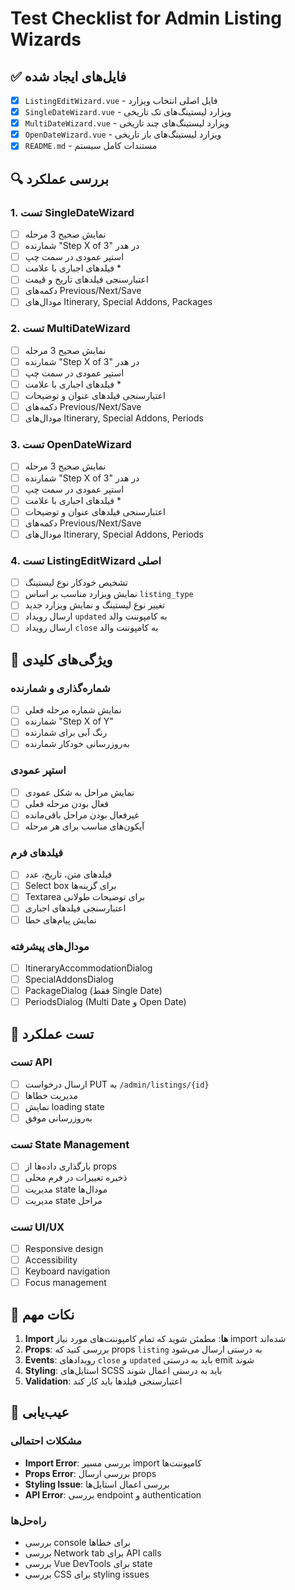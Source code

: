 # Test Checklist for Admin Listing Wizards

## ✅ فایل‌های ایجاد شده
- [x] `ListingEditWizard.vue` - فایل اصلی انتخاب ویزارد
- [x] `SingleDateWizard.vue` - ویزارد لیستینگ‌های تک تاریخی
- [x] `MultiDateWizard.vue` - ویزارد لیستینگ‌های چند تاریخی
- [x] `OpenDateWizard.vue` - ویزارد لیستینگ‌های باز تاریخی
- [x] `README.md` - مستندات کامل سیستم

## 🔍 بررسی عملکرد

### 1. تست SingleDateWizard
- [ ] نمایش صحیح 3 مرحله
- [ ] شمارنده "Step X of 3" در هدر
- [ ] استپر عمودی در سمت چپ
- [ ] فیلدهای اجباری با علامت *
- [ ] اعتبارسنجی فیلدهای تاریخ و قیمت
- [ ] دکمه‌های Previous/Next/Save
- [ ] مودال‌های Itinerary, Special Addons, Packages

### 2. تست MultiDateWizard
- [ ] نمایش صحیح 3 مرحله
- [ ] شمارنده "Step X of 3" در هدر
- [ ] استپر عمودی در سمت چپ
- [ ] فیلدهای اجباری با علامت *
- [ ] اعتبارسنجی فیلدهای عنوان و توضیحات
- [ ] دکمه‌های Previous/Next/Save
- [ ] مودال‌های Itinerary, Special Addons, Periods

### 3. تست OpenDateWizard
- [ ] نمایش صحیح 3 مرحله
- [ ] شمارنده "Step X of 3" در هدر
- [ ] استپر عمودی در سمت چپ
- [ ] فیلدهای اجباری با علامت *
- [ ] اعتبارسنجی فیلدهای عنوان و توضیحات
- [ ] دکمه‌های Previous/Next/Save
- [ ] مودال‌های Itinerary, Special Addons, Periods

### 4. تست ListingEditWizard اصلی
- [ ] تشخیص خودکار نوع لیستینگ
- [ ] نمایش ویزارد مناسب بر اساس `listing_type`
- [ ] تغییر نوع لیستینگ و نمایش ویزارد جدید
- [ ] ارسال رویداد `updated` به کامپوننت والد
- [ ] ارسال رویداد `close` به کامپوننت والد

## 🎯 ویژگی‌های کلیدی

### شماره‌گذاری و شمارنده
- [ ] نمایش شماره مرحله فعلی
- [ ] شمارنده "Step X of Y"
- [ ] رنگ آبی برای شمارنده
- [ ] به‌روزرسانی خودکار شمارنده

### استپر عمودی
- [ ] نمایش مراحل به شکل عمودی
- [ ] فعال بودن مرحله فعلی
- [ ] غیرفعال بودن مراحل باقی‌مانده
- [ ] آیکون‌های مناسب برای هر مرحله

### فیلدهای فرم
- [ ] فیلدهای متن، تاریخ، عدد
- [ ] Select box برای گزینه‌ها
- [ ] Textarea برای توضیحات طولانی
- [ ] اعتبارسنجی فیلدهای اجباری
- [ ] نمایش پیام‌های خطا

### مودال‌های پیشرفته
- [ ] ItineraryAccommodationDialog
- [ ] SpecialAddonsDialog
- [ ] PackageDialog (فقط Single Date)
- [ ] PeriodsDialog (Multi Date و Open Date)

## 🚀 تست عملکرد

### تست API
- [ ] ارسال درخواست PUT به `/admin/listings/{id}`
- [ ] مدیریت خطاها
- [ ] نمایش loading state
- [ ] به‌روزرسانی موفق

### تست State Management
- [ ] بارگذاری داده‌ها از props
- [ ] ذخیره تغییرات در فرم محلی
- [ ] مدیریت state مودال‌ها
- [ ] مدیریت state مراحل

### تست UI/UX
- [ ] Responsive design
- [ ] Accessibility
- [ ] Keyboard navigation
- [ ] Focus management

## 📝 نکات مهم

1. **Import ها**: مطمئن شوید که تمام کامپوننت‌های مورد نیاز import شده‌اند
2. **Props**: بررسی کنید که props `listing` به درستی ارسال می‌شود
3. **Events**: رویدادهای `close` و `updated` باید به درستی emit شوند
4. **Styling**: استایل‌های SCSS باید به درستی اعمال شوند
5. **Validation**: اعتبارسنجی فیلدها باید کار کند

## 🔧 عیب‌یابی

### مشکلات احتمالی
- **Import Error**: بررسی مسیر import کامپوننت‌ها
- **Props Error**: بررسی ارسال props
- **Styling Issue**: بررسی اعمال استایل‌ها
- **API Error**: بررسی endpoint و authentication

### راه‌حل‌ها
- بررسی console برای خطاها
- بررسی Network tab برای API calls
- بررسی Vue DevTools برای state
- بررسی CSS برای styling issues










